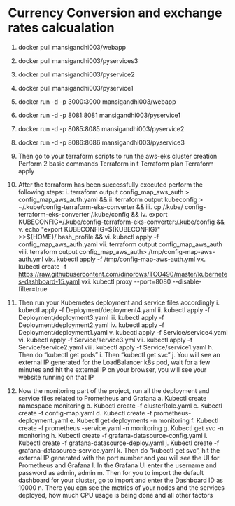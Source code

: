 # Currency Conversion and exchange rates calcualation

1. docker pull mansigandhi003/webapp

2. docker pull mansigandhi003/pyservices3

3. docker pull mansigandhi003/pyservice2

4. docker pull mansigandhi003/pyservice1

5. docker run -d -p 3000:3000 mansigandhi003/webapp

6. docker run -d -p 8081:8081 mansigandhi003/pyservice1

7. docker run -d -p 8085:8085 mansigandhi003/pyservice2

8. docker run -d -p 8086:8086 mansigandhi003/pyservice3

9. Then go to your terraform scripts to run the aws-eks cluster creation Perform 2 basic commands Terraform init Terraform plan Terraform apply

10. After the terraform has been successfully executed perform the following steps: i. terraform output config_map_aws_auth > config_map_aws_auth.yaml && ii. terraform output kubeconfig > ~/.kube/config-terraform-eks-converter && iii. cp /.kube/ config-terraform-eks-converter /.kube/config && iv. export KUBECONFIG=/.kube/config-terraform-eks-converter:/.kube/config && v. echo "export KUBECONFIG=${KUBECONFIG}" >>${HOME}/.bash_profile && vi. kubectl apply -f config_map_aws_auth.yaml vii. terraform output config_map_aws_auth viii. terraform output config_map_aws_auth> /tmp/config-map-aws-auth.yml vix. kubectl apply -f /tmp/config-map-aws-auth.yml vx. kubectl create -f https://raw.githubusercontent.com/dinorows/TCO490/master/kubernetes-dashboard-15.yaml vxi. kubectl proxy --port=8080 --disable-filter=true

11. Then run your Kubernetes deployment and service files accordingly i. kubectl apply -f Deployment/deployment4.yaml ii. kubectl apply -f Deployment/deployment3.yaml iii. kubectl apply -f Deployment/deployment2.yaml iv. kubectl apply -f Deployment/deployment1.yaml v. kubectl apply -f Service/service4.yaml vi. kubectl apply -f Service/service3.yml vii. kubectl apply -f Service/service2.yaml viii. kubectl apply -f Service/service1.yaml h. Then do “kubectl get pods” i. Then “kubectl get svc” j. You will see an external IP generated for the LoadBalancer k8s pod, wait for a few minutes and hit the external IP on your browser, you will see your website running on that IP

12. Now the monitoring part of the project, run all the deployment and service files related to Prometheus and Grafana a. Kubectl create namespace monitoring b. Kubectl create -f clusterRole.yaml c. Kubectl create -f config-map.yaml d. Kubectl create -f prometheus-deployment.yaml e. Kubectl get deployments -n monitoring f. Kubectl create -f prometheus -service.yaml -n monitoring g. Kubectl get svc -n monitoring h. Kubectl create -f grafana-datasource-config.yaml i. Kubectl create -f grafana-datasource-deploy.yaml j. Kubectl create -f grafana-datasource-service.yaml k. Then do “kubectl get svc”, hit the external IP generated with the port number and you will see the UI for Prometheus and Grafana l. In the Grafana UI enter the username and password as admin, admin m. Then for you to import the default dashboard for your cluster, go to import and enter the Dashboard ID as 10000 n. There you can see the metrics of your nodes and the services deployed, how much CPU usage is being done and all other factors
